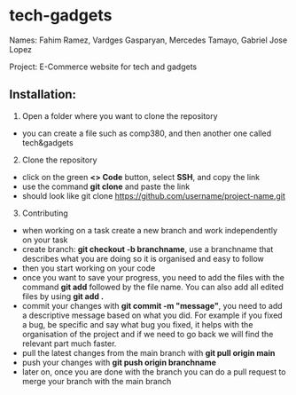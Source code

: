 # tech-gadgets

Names: Fahim Ramez, Vardges Gasparyan, Mercedes Tamayo, Gabriel Jose Lopez

Project: E-Commerce website for tech and gadgets

## Installation:
1. Open a folder where you want to clone the repository
- you can create a file such as comp380, and then another one called tech&gadgets

2. Clone the repository
- click on the green **<> Code** button, select **SSH**, and copy the link
- use the command **git clone** and paste the link
- should look like git clone https://github.com/username/project-name.git

3. Contributing
- when working on a task create a new branch and work independently on your task
- create branch: **git checkout -b branchname**, use a branchname that describes what you are doing so it is organised and easy to follow
- then you start working on your code
- once you want to save your progress, you need to add the files with the command **git add** followed by the file name. You can also add all edited files by using **git add .**
- commit your changes with **git commit -m "message"**, you need to add a descriptive message based on what you did. For example if you fixed a bug, be specific and say what bug you fixed, it helps with the organisation of the project and if we need to go back we will find the relevant part much faster.
- pull the latest changes from the main branch with **git pull origin main**
- push your changes with **git push origin branchname**
- later on, once you are done with the branch you can do a pull request to merge your branch with the main branch

